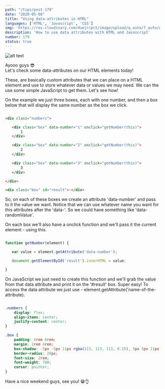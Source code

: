 ```yaml
---
path: "/tips/post-179"
date: "2020-05-08"
title: "Using data-attributes in HTML"
languages: ['HTML', 'Javascript', 'CSS']
img: 'https://res.cloudinary.com/duejrcpct/image/upload/q_auto/f_auto/w_1000/v1588950857/tips/179-1_vs4ung.png'
description: 'How to use data attributes with HTML and Javascript'
number: 179
status: true
---
```


![alt text](https://res.cloudinary.com/duejrcpct/image/upload/v1588951138/tips/179-2_su0klp.gif "HTML data attributes")

Ayooo guys 😎  
Let's check some data-attributes on our HTML elements today!

These, are basically custom attributes that we can place on a HTML element and use to store whatever data or values we may need.
We can the use some simple JavaScript to get them. Let's see how!

On the example we just three boxes, each with one number, and then a box below that will display the same number as the box we click.

 ```html

<div class="numbers">

    <div class="box" data-number="1" onclick="getNumber(this)">
        1
    </div>

    <div class="box" data-number="2" onclick="getNumber(this)">
        2
    </div>

    <div class="box" data-number="3" onclick="getNumber(this)">
        3
    </div>

</div>

<div class="box" id="result">-</div>

 ```

So, on each of these boxes we create an attribute 'data-number' and pass to it the value we want. Notice that we can use whatever name you want for this attributes after the 'data-'. So we could have something like 'data-randomValue'.

On each box we'll also have a onclick function and we'll pass it the current element - using this.

 ```javascript

function getNumber(element) {

    var value = element.getAttribute('data-number');

    document.getElementById('result').innerHTML = value;    

}

 ```

On JavaScript we just need to create this function and we'll grab the value from that data attribute and print it on the '#result' box. Super easy! To access the data attribute we just use - element.getAttribute('name-of-the-attribute).

```css

.numbers {
    display: flex;
    align-items: center;
    justify-content: center;
}

.box {
    padding: 4rem 6rem;
    margin: 2rem 4rem;
    box-shadow: -5px -5px 11px rgba(113, 113, 113, 0.15), 5px 5px 11px rgba(0, 0, 0, 0.15);
    border-radius: 20px;
    font-size: 2rem;
    font-weight: 700;
    cursor: pointer;
}

 ```

Have a nice weekend guys, see you! 😁👌